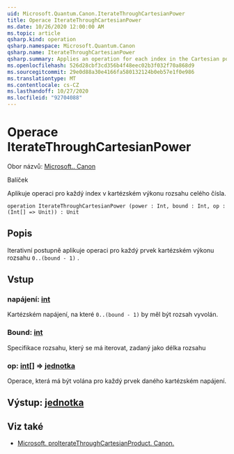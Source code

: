 ```yaml
---
uid: Microsoft.Quantum.Canon.IterateThroughCartesianPower
title: Operace IterateThroughCartesianPower
ms.date: 10/26/2020 12:00:00 AM
ms.topic: article
qsharp.kind: operation
qsharp.namespace: Microsoft.Quantum.Canon
qsharp.name: IterateThroughCartesianPower
qsharp.summary: Applies an operation for each index in the Cartesian power of an integer range.
ms.openlocfilehash: 526d28cbf3cd356b4f48eec02b3f032f70a868d9
ms.sourcegitcommit: 29e0d88a30e4166fa580132124b0eb57e1f0e986
ms.translationtype: MT
ms.contentlocale: cs-CZ
ms.lasthandoff: 10/27/2020
ms.locfileid: "92704088"
---
```

# <a name="iteratethroughcartesianpower-operation"></a>Operace IterateThroughCartesianPower

Obor názvů: [Microsoft.. Canon](xref:Microsoft.Quantum.Canon)

Balíček [](https://nuget.org/packages/)


Aplikuje operaci pro každý index v kartézském výkonu rozsahu celého čísla.

```qsharp
operation IterateThroughCartesianPower (power : Int, bound : Int, op : (Int[] => Unit)) : Unit
```


## <a name="description"></a>Popis

Iterativní postupně aplikuje operaci pro každý prvek kartézském výkonu rozsahu `0..(bound - 1)` .

## <a name="input"></a>Vstup

### <a name="power--int"></a>napájení: [int](xref:microsoft.quantum.lang-ref.int)

Kartézském napájení, na které `0..(bound - 1)` by měl být rozsah vyvolán.


### <a name="bound--int"></a>Bound: [int](xref:microsoft.quantum.lang-ref.int)

Specifikace rozsahu, který se má iterovat, zadaný jako délka rozsahu


### <a name="op--int--unit"></a>op: [int](xref:microsoft.quantum.lang-ref.int)[] => [jednotka](xref:microsoft.quantum.lang-ref.unit) 

Operace, která má být volána pro každý prvek daného kartézském napájení.



## <a name="output--unit"></a>Výstup: [jednotka](xref:microsoft.quantum.lang-ref.unit)



## <a name="see-also"></a>Viz také

- [Microsoft. proIterateThroughCartesianProduct. Canon.](xref:Microsoft.Quantum.Canon.IterateThroughCartesianProduct)